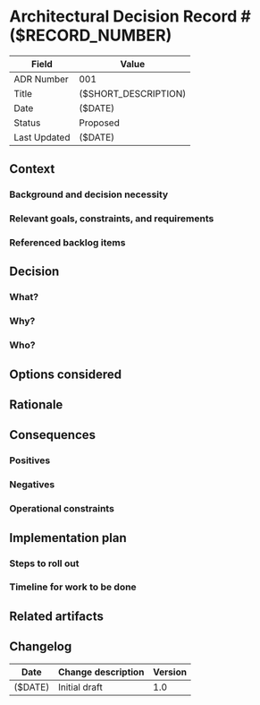 # Architectural Decision Record #($RECORD_NUMBER)

| Field | Value |
| ----- | ----- |
| ADR Number | 001 | <!-- Numeric identifier of this ADR -->
| Title | ($SHORT_DESCRIPTION) | <!-- short, descriptive decision title -->
| Date | ($DATE) | <!-- Date decision made -->
| Status | Proposed | <!-- One of (Proposed/Accepted/Rejected/Superseded by/Deprecated) -->
| Last Updated | ($DATE) | <!-- Date of last update -->

## Context

### Background and decision necessity

### Relevant goals, constraints, and requirements

### Referenced backlog items

## Decision

### What?

### Why?

### Who?

## Options considered

<!-- One subsection per option. Consider pros, cons, costs, complexity, and risk with each -->

## Rationale

<!-- Explain why the selected option is the best fit. Include technical and business reasoning -->

## Consequences

### Positives

### Negatives

### Operational constraints

## Implementation plan

### Steps to roll out

### Timeline for work to be done

## Related artifacts

<!-- direct links to backlog items used in this ADR-->
<!-- related ADRs and architectural diagrams can go here -->

## Changelog 

| Date | Change description | Version |
| ---- | ------------------ | ------- |
| ($DATE) | Initial draft | 1.0 |
